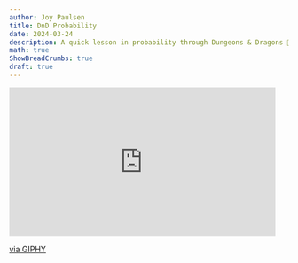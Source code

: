```yaml
---
author: Joy Paulsen
title: DnD Probability
date: 2024-03-24
description: A quick lesson in probability through Dungeons & Dragons 🐉
math: true
ShowBreadCrumbs: true
draft: true
---
```






<iframe src="https://giphy.com/embed/3oriNPdeu2W1aelciY" width="480" height="270" frameBorder="0" class="giphy-embed" allowFullScreen></iframe><p><a href="https://giphy.com/gifs/animation-dragons-dnd-3oriNPdeu2W1aelciY">via GIPHY</a></p>



